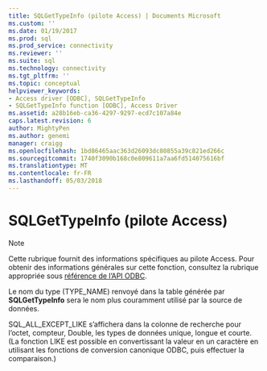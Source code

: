 ```yaml
---
title: SQLGetTypeInfo (pilote Access) | Documents Microsoft
ms.custom: ''
ms.date: 01/19/2017
ms.prod: sql
ms.prod_service: connectivity
ms.reviewer: ''
ms.suite: sql
ms.technology: connectivity
ms.tgt_pltfrm: ''
ms.topic: conceptual
helpviewer_keywords:
- Access driver [ODBC], SQLGetTypeInfo
- SQLGetTypeInfo function [ODBC], Access Driver
ms.assetid: a28b16eb-ca36-4297-9297-ecd7c107a84e
caps.latest.revision: 6
author: MightyPen
ms.author: genemi
manager: craigg
ms.openlocfilehash: 1bd86465aac363d26093dc80855a39c821ed266c
ms.sourcegitcommit: 1740f3090b168c0e809611a7aa6fd514075616bf
ms.translationtype: MT
ms.contentlocale: fr-FR
ms.lasthandoff: 05/03/2018
---
```

# <a name="sqlgettypeinfo-access-driver"></a>SQLGetTypeInfo (pilote Access)
> [!NOTE]  
>  Cette rubrique fournit des informations spécifiques au pilote Access. Pour obtenir des informations générales sur cette fonction, consultez la rubrique appropriée sous [référence de l’API ODBC](../../odbc/reference/syntax/odbc-api-reference.md).  
  
 Le nom du type (TYPE_NAME) renvoyé dans la table générée par **SQLGetTypeInfo** sera le nom plus couramment utilisé par la source de données.  
  
 SQL_ALL_EXCEPT_LIKE s’affichera dans la colonne de recherche pour l’octet, compteur, Double, les types de données unique, longue et courte. (La fonction LIKE est possible en convertissant la valeur en un caractère en utilisant les fonctions de conversion canonique ODBC, puis effectuer la comparaison.)
